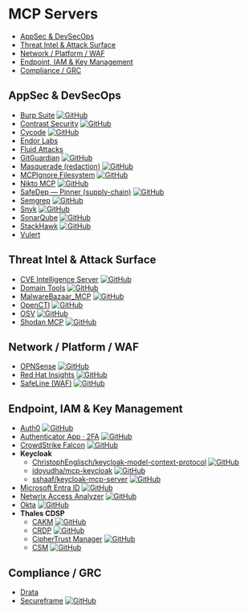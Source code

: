 # MCP Servers

- [AppSec & DevSecOps](#appsec--devsecops)
- [Threat Intel & Attack Surface](#threat-intel--attack-surface)
- [Network / Platform / WAF](#network--platform--waf)
- [Endpoint, IAM & Key Management](#endpoint-iam--key-management)
- [Compliance / GRC](#compliance--grc)

## AppSec & DevSecOps

- [Burp Suite](https://github.com/PortSwigger/mcp-server) [![GitHub](https://img.shields.io/github/stars/PortSwigger/mcp-server?label=GitHub)](https://github.com/PortSwigger/mcp-server)
- [Contrast Security](https://github.com/Contrast-Security-OSS/mcp-contrast) [![GitHub](https://img.shields.io/github/stars/Contrast-Security-OSS/mcp-contrast?label=GitHub)](https://github.com/Contrast-Security-OSS/mcp-contrast)
- [Cycode](https://github.com/cycodehq/cycode-cli) [![GitHub](https://img.shields.io/github/stars/cycodehq/cycode-cli?label=GitHub)](https://github.com/cycodehq/cycode-cli)
- [Endor Labs](https://docs.endorlabs.com/deployment/ide/mcp/)
- [Fluid Attacks](https://docs.fluidattacks.com/mcp/)
- [GitGuardian](https://github.com/GitGuardian/gg-mcp) [![GitHub](https://img.shields.io/github/stars/GitGuardian/gg-mcp?label=GitHub)](https://github.com/GitGuardian/gg-mcp)
- [Masquerade (redaction)](https://github.com/postralai/masquerade) [![GitHub](https://img.shields.io/github/stars/postralai/masquerade?label=GitHub)](https://github.com/postralai/masquerade)
- [MCPIgnore Filesystem](https://github.com/CyberhavenInc/filesystem-mcpignore) [![GitHub](https://img.shields.io/github/stars/CyberhavenInc/filesystem-mcpignore?label=GitHub)](https://github.com/CyberhavenInc/filesystem-mcpignore)
- [Nikto MCP](https://github.com/weldpua2008/nikto-mcp) [![GitHub](https://img.shields.io/github/stars/weldpua2008/nikto-mcp?label=GitHub)](https://github.com/weldpua2008/nikto-mcp)
- [SafeDep — Pinner (supply-chain)](https://github.com/safedep/pinner-mcp) [![GitHub](https://img.shields.io/github/stars/safedep/pinner-mcp?label=GitHub)](https://github.com/safedep/pinner-mcp)
- [Semgrep](https://github.com/semgrep/mcp) [![GitHub](https://img.shields.io/github/stars/semgrep/mcp?label=GitHub)](https://github.com/semgrep/mcp)
- [Snyk](https://github.com/snyk/snyk-ls) [![GitHub](https://img.shields.io/github/stars/snyk/snyk-ls?label=GitHub)](https://github.com/snyk/snyk-ls)
- [SonarQube](https://github.com/SonarSource/sonarqube-mcp-server) [![GitHub](https://img.shields.io/github/stars/SonarSource/sonarqube-mcp-server?label=GitHub)](https://github.com/SonarSource/sonarqube-mcp-server)
- [StackHawk](https://github.com/stackhawk/stackhawk-mcp) [![GitHub](https://img.shields.io/github/stars/stackhawk/stackhawk-mcp?label=GitHub)](https://github.com/stackhawk/stackhawk-mcp)
- [Vulert](https://vulert.com)

## Threat Intel & Attack Surface

- [CVE Intelligence Server](https://github.com/gnlds/mcp-cve-intelligence-server-lite) [![GitHub](https://img.shields.io/github/stars/gnlds/mcp-cve-intelligence-server-lite?label=GitHub)](https://github.com/gnlds/mcp-cve-intelligence-server-lite)
- [Domain Tools](https://github.com/deshabhishek007/domain-tools-mcp-server) [![GitHub](https://img.shields.io/github/stars/deshabhishek007/domain-tools-mcp-server?label=GitHub)](https://github.com/deshabhishek007/domain-tools-mcp-server)
- [MalwareBazaar_MCP](https://github.com/mytechnotalent/MalwareBazaar_MCP) [![GitHub](https://img.shields.io/github/stars/mytechnotalent/MalwareBazaar_MCP?label=GitHub)](https://github.com/mytechnotalent/MalwareBazaar_MCP)
- [OpenCTI](https://github.com/Spathodea-Network/opencti-mcp) [![GitHub](https://img.shields.io/github/stars/Spathodea-Network/opencti-mcp?label=GitHub)](https://github.com/Spathodea-Network/opencti-mcp)
- [OSV](https://github.com/StacklokLabs/osv-mcp) [![GitHub](https://img.shields.io/github/stars/StacklokLabs/osv-mcp?label=GitHub)](https://github.com/StacklokLabs/osv-mcp)
- [Shodan MCP](https://github.com/Hexix23/shodan-mcp) [![GitHub](https://img.shields.io/github/stars/Hexix23/shodan-mcp?label=GitHub)](https://github.com/Hexix23/shodan-mcp)

## Network / Platform / WAF

- [OPNSense](https://github.com/vespo92/OPNSenseMCP) [![GitHub](https://img.shields.io/github/stars/vespo92/OPNSenseMCP?label=GitHub)](https://github.com/vespo92/OPNSenseMCP)
- [Red Hat Insights](https://github.com/RedHatInsights/insights-mcp) [![GitHub](https://img.shields.io/github/stars/RedHatInsights/insights-mcp?label=GitHub)](https://github.com/RedHatInsights/insights-mcp)
- [SafeLine (WAF)](https://github.com/chaitin/SafeLine/tree/main/mcp_server) [![GitHub](https://img.shields.io/github/stars/chaitin/SafeLine?label=GitHub)](https://github.com/chaitin/SafeLine)

## Endpoint, IAM & Key Management

- [Auth0](https://github.com/auth0/auth0-mcp-server) [![GitHub](https://img.shields.io/github/stars/auth0/auth0-mcp-server?label=GitHub)](https://github.com/auth0/auth0-mcp-server)
- [Authenticator App · 2FA](https://github.com/firstorderai/authenticator_mcp) [![GitHub](https://img.shields.io/github/stars/firstorderai/authenticator_mcp?label=GitHub)](https://github.com/firstorderai/authenticator_mcp)
- [CrowdStrike Falcon](https://github.com/CrowdStrike/falcon-mcp) [![GitHub](https://img.shields.io/github/stars/CrowdStrike/falcon-mcp?label=GitHub)](https://github.com/CrowdStrike/falcon-mcp)
- **Keycloak**
  - [ChristophEnglisch/keycloak-model-context-protocol](https://github.com/ChristophEnglisch/keycloak-model-context-protocol) [![GitHub](https://img.shields.io/github/stars/ChristophEnglisch/keycloak-model-context-protocol?label=GitHub)](https://github.com/ChristophEnglisch/keycloak-model-context-protocol)
  - [idoyudha/mcp-keycloak](https://github.com/idoyudha/mcp-keycloak) [![GitHub](https://img.shields.io/github/stars/idoyudha/mcp-keycloak?label=GitHub)](https://github.com/idoyudha/mcp-keycloak)
  - [sshaaf/keycloak-mcp-server](https://github.com/sshaaf/keycloak-mcp-server) [![GitHub](https://img.shields.io/github/stars/sshaaf/keycloak-mcp-server?label=GitHub)](https://github.com/sshaaf/keycloak-mcp-server)
- [Microsoft Entra ID](https://github.com/hieuttmmo/entraid-mcp-server) [![GitHub](https://img.shields.io/github/stars/hieuttmmo/entraid-mcp-server?label=GitHub)](https://github.com/hieuttmmo/entraid-mcp-server)
- [Netwrix Access Analyzer](https://github.com/netwrix/mcp-server-naa) [![GitHub](https://img.shields.io/github/stars/netwrix/mcp-server-naa?label=GitHub)](https://github.com/netwrix/mcp-server-naa)
- [Okta](https://github.com/kapilduraphe/okta-mcp-server) [![GitHub](https://img.shields.io/github/stars/kapilduraphe/okta-mcp-server?label=GitHub)](https://github.com/kapilduraphe/okta-mcp-server)
- **Thales CDSP**
  - [CAKM](https://github.com/sanyambassi/thales-cdsp-cakm-mcp-server) [![GitHub](https://img.shields.io/github/stars/sanyambassi/thales-cdsp-cakm-mcp-server?label=GitHub)](https://github.com/sanyambassi/thales-cdsp-cakm-mcp-server)
  - [CRDP](https://github.com/sanyambassi/thales-cdsp-crdp-mcp-server) [![GitHub](https://img.shields.io/github/stars/sanyambassi/thales-cdsp-crdp-mcp-server?label=GitHub)](https://github.com/sanyambassi/thales-cdsp-crdp-mcp-server)
  - [CipherTrust Manager](https://github.com/sanyambassi/ciphertrust-manager-mcp-server) [![GitHub](https://img.shields.io/github/stars/sanyambassi/ciphertrust-manager-mcp-server?label=GitHub)](https://github.com/sanyambassi/ciphertrust-manager-mcp-server)
  - [CSM](https://github.com/sanyambassi/thales-cdsp-csm-mcp-server) [![GitHub](https://img.shields.io/github/stars/sanyambassi/thales-cdsp-csm-mcp-server?label=GitHub)](https://github.com/sanyambassi/thales-cdsp-csm-mcp-server)

## Compliance / GRC

- [Drata](https://drata.com/mcp)
- [Secureframe](https://github.com/secureframe/secureframe-mcp-server) [![GitHub](https://img.shields.io/github/stars/secureframe/secureframe-mcp-server?label=GitHub)](https://github.com/secureframe/secureframe-mcp-server)
